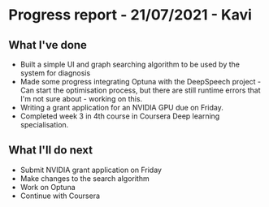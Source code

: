 # Progress report - 21/07/2021 - Kavi

## What I've done

- Built a simple UI and graph searching algorithm to be used by the system for diagnosis
- Made some progress integrating Optuna with the DeepSpeech project - Can start the optimisation process, but there are still runtime errors that I'm not sure about - working on this.
- Writing a grant application for an NVIDIA GPU due on Friday.
- Completed week 3 in 4th course in Coursera Deep learning specialisation. 

## What I'll do next
- Submit NVIDIA grant application on Friday
- Make changes to the search algorithm
- Work on Optuna
- Continue with Coursera